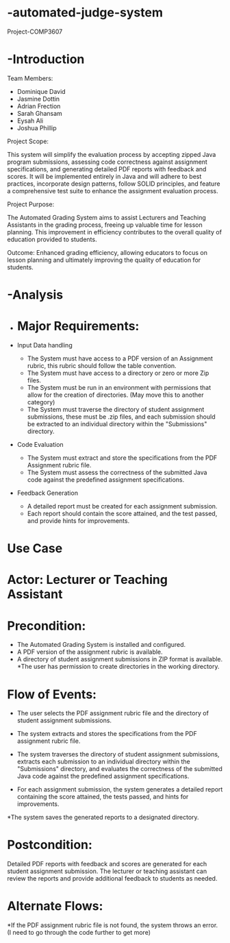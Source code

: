 # -automated-judge-system
Project-COMP3607

# -Introduction 
Team Members:
* Dominique David
* Jasmine Dottin
* Adrian Frection
* Sarah Ghansam
* Eysah Ali
* Joshua Phillip

Project Scope:

This system will simplify the evaluation process by accepting zipped Java program submissions, assessing code correctness against assignment specifications, and generating detailed PDF reports with feedback and scores. It will be implemented entirely in Java and will adhere to best practices, incorporate design patterns, follow SOLID principles, and feature a comprehensive test suite to enhance the assignment evaluation process.

Project Purpose:

The Automated Grading System aims to assist Lecturers and Teaching Assistants in the grading process, freeing up valuable time for lesson planning. This improvement in efficiency contributes to the overall quality of education provided to students.

Outcome: Enhanced grading efficiency, allowing educators to focus on lesson planning and ultimately improving the quality of education for students.


# -Analysis

* #  Major Requirements:

* Input Data handling
  
  * The System must have access to a PDF version of an Assignment rubric, this rubric should follow the table convention.
  * The System must have access to a directory or zero or more Zip files.
  * The System must be run in an environment with permissions that allow for the creation of directories. (May move this to another category)
  * The System must traverse the directory of student assignment submissions, these must be .zip files, and each submission should be extracted to an individual directory within the "Submissions" directory.

* Code Evaluation
  
  * The System must extract and store the specifications from the PDF Assignment rubric file.
  * The System must assess the correctness of the submitted Java code against the predefined assignment specifications. 

* Feedback Generation

  * A detailed report must be created for each assignment submission.
  * Each report should contain the score attained, and the test passed, and provide hints for improvements.


# Use Case

# Actor: Lecturer or Teaching Assistant

 # Precondition:

* The Automated Grading System is installed and configured.
* A PDF version of the assignment rubric is available.
* A directory of student assignment submissions in ZIP format is 
available.
*The user has permission to create directories in the working directory.

 #  Flow of Events:

* The user selects the PDF assignment rubric file and the directory of student assignment submissions.
  
* The system extracts and stores the specifications from the PDF assignment rubric file.
  
* The system traverses the directory of student assignment submissions, extracts each submission to an individual directory within the "Submissions" directory, and evaluates the correctness of the submitted Java code against the predefined assignment specifications.
  
* For each assignment submission, the system generates a detailed report containing the score attained, the tests passed, and hints for improvements.
  
*The system saves the generated reports to a designated directory.

 # Postcondition:

Detailed PDF reports with feedback and scores are generated for each student assignment submission.
The lecturer or teaching assistant can review the reports and provide additional feedback to students as needed.

 # Alternate Flows:

*If the PDF assignment rubric file is not found, the system throws an error.
(I need to go through the code further to get more)







